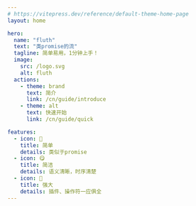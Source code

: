 ```yaml
---
# https://vitepress.dev/reference/default-theme-home-page
layout: home

hero:
  name: "fluth"
  text: "类promise的流"
  tagline: 简单易用，1分钟上手！
  image:
    src: /logo.svg
    alt: fluth
  actions:
    - theme: brand
      text: 简介
      link: /cn/guide/introduce
    - theme: alt
      text: 快速开始
      link: /cn/guide/quick

features:
  - icon: 🤞
    title: 简单
    details: 类似于promise
  - icon: 😋
    title: 简洁
    details: 语义清晰，时序清楚
  - icon: 💪
    title: 强大
    details: 插件、操作符一应俱全
---
```

